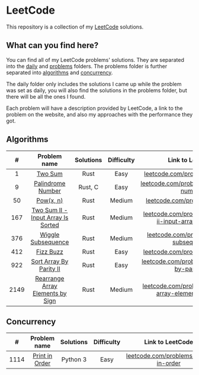 # LeetCode

This repository is a collection of my [LeetCode](https://leetcode.com/) solutions.

## What can you find here?

You can find all of my LeetCode problems' solutions. They are separated into the [daily](https://github.com/Pandicon/leetcode/tree/main/daily) and [problems](https://github.com/Pandicon/leetcode/tree/main/problems) folders. The problems folder is further separated into [algorithms](https://github.com/Pandicon/leetcode/tree/main/problems/algorithms) and [concurrency](https://github.com/Pandicon/leetcode/tree/main/problems/concurrency).

The daily folder only includes the solutions I came up while the problem was set as daily, you will also find the solutions in the problems folder, but there will be all the ones I found.

Each problem will have a description provided by LeetCode, a link to the problem on the website, and also my approaches with the performance they got.

## Algorithms

|  #   |                                                 Problem name                                                  | Solutions | Difficulty |                                                      Link to LeetCode                                                      |
| :--: | :-----------------------------------------------------------------------------------------------------------: | :-------: | :--------: | :------------------------------------------------------------------------------------------------------------------------: |
|  1   |              [Two Sum](https://github.com/Pandicon/leetcode/tree/main/problems/algorithms/0001)               |   Rust    |    Easy    |                          [leetcode.com/problems/two-sum/](https://leetcode.com/problems/two-sum/)                          |
|  9   |         [Palindrome Number](https://github.com/Pandicon/leetcode/tree/main/problems/algorithms/0009)          |  Rust, C  |    Easy    |                [leetcode.com/problems/palindrome-number/](https://leetcode.com/problems/palindrome-number/)                |
|  50  |             [Pow(x, n)](https://github.com/Pandicon/leetcode/tree/main/problems/algorithms/0050)              |   Rust    |   Medium   |                           [leetcode.com/problems/powx-n/](https://leetcode.com/problems/powx-n/)                           |
| 167  | [Two Sum II - Input Array Is Sorted](https://github.com/Pandicon/leetcode/tree/main/problems/algorithms/0167) |   Rust    |   Medium   | [leetcode.com/problems/two-sum-ii-input-array-is-sorted/](https://leetcode.com/problems/two-sum-ii-input-array-is-sorted/) |
| 376  |         [Wiggle Subsequence](https://github.com/Pandicon/leetcode/tree/main/problems/algorithms/0376)         |   Rust    |   Medium   |               [leetcode.com/problems/wiggle-subsequence/](https://leetcode.com/problems/wiggle-subsequence/)               |
| 412  |             [Fizz Buzz](https://github.com/Pandicon/leetcode/tree/main/problems/algorithms/0412)              |   Rust    |    Easy    |                        [leetcode.com/problems/fizz-buzz/](https://leetcode.com/problems/fizz-buzz/)                        |
| 922  |      [Sort Array By Parity II](https://github.com/Pandicon/leetcode/tree/main/problems/algorithms/0922)       |   Rust    |    Easy    |          [leetcode.com/problems/sort-array-by-parity-ii/](https://leetcode.com/problems/sort-array-by-parity-ii/)          |
| 2149 |  [Rearrange Array Elements by Sign](https://github.com/Pandicon/leetcode/tree/main/problems/algorithms/2149)  |   Rust    |   Medium   | [leetcode.com/problems/rearrange-array-elements-by-sign/](https://leetcode.com/problems/rearrange-array-elements-by-sign/) |

## Concurrency

|  #   |                                        Problem name                                        | Solutions | Difficulty |                                   Link to LeetCode                                   |
| :--: | :----------------------------------------------------------------------------------------: | :-------: | :--------: | :----------------------------------------------------------------------------------: |
| 1114 | [Print in Order](https://github.com/Pandicon/leetcode/tree/main/problems/concurrency/1114) | Python 3  |    Easy    | [leetcode.com/problems/print-in-order](https://leetcode.com/problems/print-in-order) |
